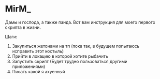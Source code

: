 # MirM_
Дамы и господа, а также панда. Вот вам инструкция для моего первого скрипта в жизни.

Шаги:
1) Закупиться жетонами на тп (пока так, в будущем попытаюсь исправить этот костыль)
2) Прийти в локацию в которой хотите рыбачить 
3) Запустить скрипт (Будет трудно пользоваться другими приложениями)
4) Писать какой я ахуенный 
